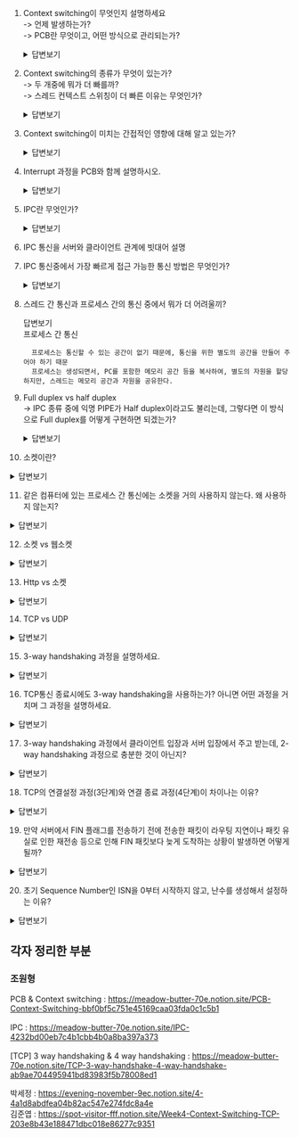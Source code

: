 
1. Context switching이 무엇인지 설명하세요 <br> 
  -> 언제 발생하는가? <br> 
  -> PCB란 무엇이고, 어떤 방식으로 관리되는가?

   <details>
       <summary>답변보기</summary>
       Q) Context switching이 무엇인지 설명하세요 
       <br>
       A) CPU가 이전의 프로세스 상태를 PCB에 보관하고, 또 다른 프로세스의 정보를 PCB에 읽어 레지스터에 적재하는 과정
       <br>
       <br>
       Q) 언제 발생하는가?
       <br>
       A) 주어진 time slice를 다 사용했거나, IO 작업을 해야하거나, 다른 리소스를 기다려야 하거나
       <br>
       <br>
       Q) PCB란 무엇이고, 어떤 방식으로 관리가 되는가?
       <br>
       A) 프로세스 메타데이터들을 저장해 놓는 곳, 한 PCB 안에는 한 프로세스의 정보가 담김. Linked list 방식으로 관리
   </details>

2. Context switching의 종류가 무엇이 있는가? <br>
   -> 두 개중에 뭐가 더 빠를까? <br>
   -> 스레드 컨텍스트 스위칭이 더 빠른 이유는 무엇인가?

   <details>
       <summary>답변보기</summary>
        Q) Context switching의 종류가 무엇이 있는가? 
       <br>
       A) 스레드 컨텍스트 스위칭, 프로세스 컨텍스트 스위칭
       <br>
       <br>
       Q) 스레드 컨텍스트 스위칭이 더 빠른 이유는?
       <br>
       A1) 쓰레드는 공유하는 영역이 많기 때문에 컨텍스트 스위칭이 빠르다. <br>
       A2) 프로세스 컨텍스트 스위칭이 일어났을 경우, 공유하는 데이터가 없으므로 캐쉬가 지금껏 쌓아 놓은 데이터들이 무너지고 새로 캐쉬정보를 쌓아야 한다. 이것이 프로세스 컨텍스트 스위칭에 부담이 되는 요소이다. <br> 반면, 쓰레드라면 저장된 캐쉬 데이터는 쓰레드가 바뀌어도 공유하는 데이터가 있으므로 의미있다. 그러므로 컨텍스트 스위칭이 빠른 것이다.
   </details>

3. Context switching이 미치는 간접적인 영향에 대해 알고 있는가?
   <details>
       <summary>답변보기</summary>
       캐시 오염 <br>
   
       <https://youtu.be/Xh9Nt7y07FE>
   </details>

4. Interrupt 과정을 PCB와 함께 설명하시오.

   <details>
       <summary>답변보기</summary>
      1. 입출력 장치는 CPU에 인터럽트 요청 신호를 보낸다. <br>
      2. CPU는 실행 사이클이 끝나고 명령어를 인출하기 전 항상 인터럽트 여부를 확인한다. <br>
      3. CPU는 인터럽트 요청을 확인하고 인터럽트 플래그를 통해 현재 인터럽트를 받아들일 수 있는지 여부를 확인한다. <br>
      4. 인터럽트를 받아들일 수 있다면 CPU는 지금까지의 작업을 PCB에 백업한다. <br>
      5. CPU는 인터럽트 벡터를 참조하여 인터럽트 서비스 루틴을 실행한다. <br>
      6. 인터럽트 서비스 루틴 실행이 끝나면 4번에서 백업해 둔 작업을 복구하여 실행을 재개한다.
   </details>

5. IPC란 무엇인가? 

   <details>
       <summary>답변보기</summary>
       프로세스의 통신을 위한 것
   </details>

6. IPC 통신을 서버와 클라이언트 관계에 빗대어 설명




7. IPC 통신중에서 가장 빠르게 접근 가능한 통신 방법은 무엇인가?

   <details>
       <summary>답변보기</summary>
         공뮤 메모리 방식. 중개자 없이 곧바로 메모리에 접근할 수 있기 때문에 가장 빠르다.
   </details>


8. 스레드 간 통신과 프로세스 간의 통신 중에서 뭐가 더 어려울끼?

    <detail>
       <summary>답변보기</summary>
         프로세스 간 통신

         프로세스는 통신할 수 있는 공간이 없기 때문에, 통신을 위한 별도의 공간을 만들어 주어야 하기 때문
         프로세스는 생성되면서, PC를 포함한 메모리 공간 등을 복사하여, 별도의 자원을 할당하지만, 스레드는 메모리 공간과 자원을 공유한다.
    </detail>


9. Full duplex vs half duplex <br>
   -> IPC 종류 중에 익명 PIPE가 Half duplex이라고도 불리는데, 그렇다면 이 방식으로 Full duplex를 어떻게 구현하면 되겠는가?

   <details>
       <summary>답변보기</summary>
       Q) Full duplex vs Half duplex <br>
       A) Full duplex는 전이중 통신, Half duplex는 반이중 통신
       <br>
       <br>
       Q) IPC 종류 중에 익명 PIPE가 반이중 통신이라고도 불리는데, 그렇다면 이방식으로 Full duplex를 어떻게 구현하면 되겠는가? <br>
       A) 2개의 파이프를 구성하여 구현한다.
   </details>

10. 소켓이란?

   <details>
       <summary>답변보기</summary>
       소켓은 두 응용 프로그램을 연결하는데 사용된다. 연결의 끝점을 소켓이라고 한다.
   </details>


11. 같은 컴퓨터에 있는 프로세스 간 통신에는 소켓을 거의 사용하지 않는다. 왜 사용하지 않는지?

   <details>
       <summary>답변보기</summary>
       소켓을 사용하려면 많은 전처리를 해야하기 때문에 다른 프로세스 간 통신방법보다 느리다.
   </details>


12. 소켓 vs 웹소켓

   <details>
       <summary>답변보기</summary>
       웹 소켓은 TCP 소켓과 구분되는 것이 아니라 소켓의 추상화된 형태이다.
      https://gusrb3164.github.io/web/2021/10/28/websocket-socket/
   </details>
   
13. Http vs 소켓

   <details>
       <summary>답변보기</summary>
       Http : 단방향 통신
       <br>
       Socket : 양방향 통신. Server와 Client가 특정 Port를 통해 연결을 유지하고 있어 실시간으로 양방향 통신을 할 수 있는 방식
   </details>


14. TCP vs UDP

   <details>
       <summary>답변보기</summary>
       - TCP <br>
       연결형 서비스로 3-way handshaking 과정을 통해 연결을 설정하기 때문에 높은 신뢰성을 보장하지만, 속도가 비교적 느리다는 단점이 있다.
      <br>
      - UDP <br>
      비연결형 서비스로 3-way handshaking을 사용하지 않기 때문에 신뢰성이 떨어지는 단점이 있지만, 데이터 수신 여부를 확인하지 않기 때문에 속도가 빠르다는 장점이 있다.
   </details>

15. 3-way handshaking 과정을 설명하세요.

   <details>
       <summary>답변보기</summary>
       1. 클라이언트가 서버에게 SYN 패킷을 보냄 <br>
      2. 서버가 SYN을 받고, 클라이언트로 받았다는 신호인 ACK와 SYN 패킷을 보냄 <br>
      3. 클라이언트는 서버의 응답은 ACK와 SYN 패킷을 받고, ACK를 서버로 보냄
   </details>   

16. TCP통신 종료시에도 3-way handshaking을 사용하는가? 아니면 어떤 과정을 거치며 그 과정을 설명하세요.
  
   <details>
       <summary>답변보기</summary>
       4-way handshaking을 사용한다. 4-way handshaking은 다음 과정을 거친다. <br><br>
      1. 클라이언트는 서버에게 연결을 종료한다는 FIN 플래그를 보낸다. <br>
      2. 서버는 FIN을 받고, 확인했다는 ACK를 클라이언트에게 보낸다. (이때 모든 데이터를 보내기 위해 CLOSE_WAIT 상태가 된다)<br>
      3. 데이터를 모두 보냈다면, 연결이 종료되었다는 FIN 플래그를 클라이언트에게 보낸다.<br>
      4. 클라이언트는 FIN을 받고, 확인했다는 ACK를 서버에게 보낸다. (아직 서버로부터 받지 못한 데이터가 있을 수 있으므로 TIME_WAIT을 통해 기다린다.)
   </details>


17. 3-way handshaking 과정에서 클라이언트 입장과 서버 입장에서 주고 받는데, 2-way handshaking 과정으로 충분한 것이 아닌지?

   <details>
       <summary>답변보기</summary>
       
       두 번의 전송으로 연결이 완료된 것 같지만, 이 과정은 클라이언트 입장에서 서버에게 패킷을 보내고 받을 수 있다는 확인밖에 할 수 없다.
       서버 입장에서는 클라이언트에게 패킷을 전송한 것이 잘 도착했는 지 알 수 없기 때문에 3-way handshaking 과정이 필요하다.
       서버도 클라이언트에게 SYN을 보내고, ACK를 받음으로써 완벽한 연결의 확인을 하는 과정이 있어야 한다. 

   </details>

18. TCP의 연결설정 과정(3단계)와 연결 종료 과정(4단계)이 차이나는 이유?

   <details>
       <summary>답변보기</summary>
       
       Client가 데이터 전송을 마쳤다고 하더라도 서버는 아직 보낼 데이터가 남아있을 수 있기 때문에 일단 FIN에 대한 ACK만 보내고, 데이터를 모두 전송한 후에 자신도 FIN에 대한 메시지를 보내기 때문이다.

   </details>

19. 만약 서버에서 FIN 플래그를 전송하기 전에 전송한 패킷이 라우팅 지연이나 패킷 유실로 인한 재전송 등으로 인해 FIN 패킷보다 늦게 도착하는 상황이 발생하면 어떻게 될까?

   <details>
       <summary>답변보기</summary>
       
       이런 현상에 대비하여, 클라이언트는 서버로부터 FIN 플래그를 수신하더라도 일정 시간(DEFAULT 240sec)동안 세션을 남겨두고 잉여 패킷을 기다리는 과정을 거친다
       (TIME_WAIT 과정)
   </details>

20. 초기 Sequence Number인 ISN을 0부터 시작하지 않고, 난수를 생성해서 설정하는 이유?

   <details>
       <summary>답변보기</summary>
       
       Connection을 맺을 때 사용하는 포트(Port)는 유한 범위 내에서 사용하고, 시간이 지남에 따라 재사용된다.
       따라서 두 통신 호스트가 과거에 사용된 포트 번호 쌍을 사용하는 가능성이 존재한다.
       서버 측에서는 패킷의 SYN을 보고, 패킷을 구분ㅅ하게 되는데, 난수가 아닌 순차적인 Number가 전송된다면, 이전의 Connection으로부터 오는 패킷으로 인식할 수 있다.
       이런 문제가 발생할 가능성을 줄이기 위해서 난수로 ISN을 설정한다.
   </details>



## 각자 정리한 부분

### 조원형

PCB & Context switching : https://meadow-butter-70e.notion.site/PCB-Context-Switching-bbf0bf5c751e45169caa03fda0c1c5b1
<br><br>
IPC : https://meadow-butter-70e.notion.site/IPC-4232bd00eb7c4b1cbb4b0a8ba397a373
<br><br>
[TCP] 3 way handshaking & 4 way handshaking : https://meadow-butter-70e.notion.site/TCP-3-way-handshake-4-way-handshake-ab9ae704495941bd83983f5b78008ed1


박세정 : https://evening-november-9ec.notion.site/4-4a1d8abdfea04b82ac547e274fdc8a4e
<br>
김준엽 : https://spot-visitor-fff.notion.site/Week4-Context-Switching-TCP-203e8b43e188471dbc018e86277c9351
